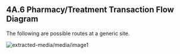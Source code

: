 ## 4A.6 Pharmacy/Treatment Transaction Flow Diagram

The following are possible routes at a generic site.

![extracted-media/media/image1](extracted-media/media/image1.wmf)
